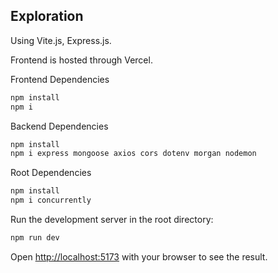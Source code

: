 ## Exploration

Using Vite.js, Express.js.

Frontend is hosted through Vercel.

Frontend Dependencies
```bash
npm install
npm i
```

Backend Dependencies
```bash
npm install
npm i express mongoose axios cors dotenv morgan nodemon
```

Root Dependencies
```bash
npm install
npm i concurrently
```

Run the development server in the root directory:

```bash
npm run dev
```

Open [http://localhost:5173](http://localhost:5173) with your browser to see the result.

